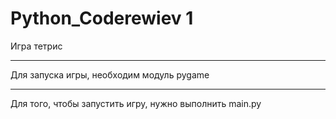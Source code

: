 # Python_Coderewiev 1
Игра тетрис
***
Для запуска игры, необходим модуль pygame
***
Для того, чтобы запустить игру, нужно выполнить main.py
